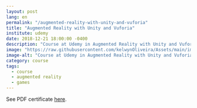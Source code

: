```yaml
---
layout: post
lang: en
permalink: "/augmented-reality-with-unity-and-vuforia"
title: "Augmented Reality with Unity and Vuforia"
institute: udemy
date: 2018-12-21 18:00:00 -0400
description: "Course at Udemy in Augmented Reality with Unity and Vuforia."
image: "https://raw.githubusercontent.com/kelwynOliveira/Assets/main/img/certificates/intensive-courses/udemy/augmented-reality-with-unity-and-vuforia.jpg"
image-alt: "Course at Udemy in Augmented Reality with Unity and Vuforia certificate."
category: course
tags:
  - course
  - augmented reality
  - games
---
```


See PDF certificate <a href="https://docs.google.com/viewer?url=https://raw.githubusercontent.com/kelwynOliveira/Assets/main/PDF/certificates/intensive-courses/{{page.institute}}{{page.permalink}}.pdf" target="_blank">here</a>.
